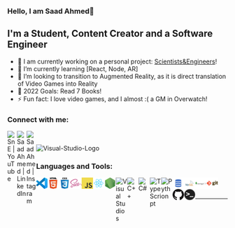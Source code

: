 ### Hello, I am Saad Ahmed👋

## I'm a Student, Content Creator and a Software Engineer

- 🔭 I am currently working on a personal project: [Scientists&Engineers][sne]!
- 🌱 I’m currently learning [React, Node, AR]
- 👯 I’m looking to transition to Augmented Reality, as it is direct translation of Video Games into Reality
- 🥅 2022 Goals: Read 7 Books!
- ⚡ Fun fact: I love video games, and I almost :( a GM in Overwatch!

### Connect with me:

[<img align="left" alt="SnE | YouTube" width="22px" src="https://cdn.jsdelivr.net/npm/simple-icons@v3/icons/youtube.svg" />][youtube]
[<img align="left" alt="Saad Ahmed | LinkedIn" width="22px" src="https://cdn.jsdelivr.net/npm/simple-icons@v3/icons/linkedin.svg" />][linkedin]
[<img align="left" alt="Saad Ahmed | Instagram" width="22px" src="https://cdn.jsdelivr.net/npm/simple-icons@v3/icons/instagram.svg" />][instagram]

<br />

![Visual-Studio-Logo]()

### Languages and Tools:

<img align="left" alt="Visual Studio Code" width="26px" src="https://raw.githubusercontent.com/github/explore/80688e429a7d4ef2fca1e82350fe8e3517d3494d/topics/visual-studio-code/visual-studio-code.png" />
<img align="left" alt="HTML5" width="26px" src="https://raw.githubusercontent.com/github/explore/80688e429a7d4ef2fca1e82350fe8e3517d3494d/topics/html/html.png" />
<img align="left" alt="CSS3" width="26px" src="https://raw.githubusercontent.com/github/explore/80688e429a7d4ef2fca1e82350fe8e3517d3494d/topics/css/css.png" />
<img align="left" alt="Sass" width="26px" src="https://raw.githubusercontent.com/github/explore/80688e429a7d4ef2fca1e82350fe8e3517d3494d/topics/sass/sass.png" />
<img align="left" alt="JavaScript" width="26px" src="https://raw.githubusercontent.com/github/explore/80688e429a7d4ef2fca1e82350fe8e3517d3494d/topics/javascript/javascript.png" />
<img align="left" alt="React" width="26px" src="https://raw.githubusercontent.com/github/explore/80688e429a7d4ef2fca1e82350fe8e3517d3494d/topics/react/react.png" />
<img align="left" alt="Node.js" width="26px" src="https://raw.githubusercontent.com/github/explore/80688e429a7d4ef2fca1e82350fe8e3517d3494d/topics/nodejs/nodejs.png" />
<img align="left" alt="Visual Studios" width="26px" src="https://user-images.githubusercontent.com/49253963/148599606-fb44b646-f0e2-4b1f-a90a-91fec9be86e3.png"/>
<img align="left" alt="C++" width="26px" src="https://user-images.githubusercontent.com/49253963/148599068-67328b8c-f4c7-4f16-8665-37382385cc0a.png"/>
<img align="left" alt="C#" width="26px" src="https://user-images.githubusercontent.com/49253963/148599483-75409e35-3845-4831-a43c-1361160d8cc6.png"/>
<img align="left" alt="TypeScript" width="26px" src="https://user-images.githubusercontent.com/49253963/148599157-c5351d3e-8f88-427f-bcad-98b2b4ecf757.png"/>
<img align="left" alt="Python" width="26px" src="https://user-images.githubusercontent.com/49253963/148599111-52c6fa17-d18c-4400-ba48-34a01e542f65.png"/>
<img align="left" alt="SQL" width="26px" src="https://raw.githubusercontent.com/github/explore/80688e429a7d4ef2fca1e82350fe8e3517d3494d/topics/sql/sql.png" />
<img align="left" alt="MySQL" width="26px" src="https://raw.githubusercontent.com/github/explore/80688e429a7d4ef2fca1e82350fe8e3517d3494d/topics/mysql/mysql.png" />
<img align="left" alt="MongoDB" width="26px" src="https://raw.githubusercontent.com/github/explore/80688e429a7d4ef2fca1e82350fe8e3517d3494d/topics/mongodb/mongodb.png" />
<img align="left" alt="Git" width="26px" src="https://raw.githubusercontent.com/github/explore/80688e429a7d4ef2fca1e82350fe8e3517d3494d/topics/git/git.png" />
<img align="left" alt="GitHub" width="26px" src="https://raw.githubusercontent.com/github/explore/78df643247d429f6cc873026c0622819ad797942/topics/github/github.png" />
<img align="left" alt="Terminal" width="26px" src="https://raw.githubusercontent.com/github/explore/80688e429a7d4ef2fca1e82350fe8e3517d3494d/topics/terminal/terminal.png" />

<br />

<br />

---

[youtube]: https://www.youtube.com/channel/UC5G6kQq4KUmPa3Pjvkh_8Lw
[instagram]: https://www.instagram.com/saad18910/
[linkedin]: https://www.linkedin.com/in/saad-ahmed-907988181/
[sne]: https://scientistsandengineers.com
